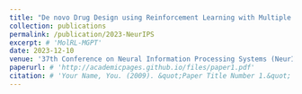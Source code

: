 ```yaml
---
title: "De novo Drug Design using Reinforcement Learning with Multiple GPT Agents"
collection: publications
permalink: /publication/2023-NeurIPS
excerpt: # 'MolRL-MGPT'
date: 2023-12-10
venue: '37th Conference on Neural Information Processing Systems (NeurIPS 2023)'
paperurl: # 'http://academicpages.github.io/files/paper1.pdf'
citation: # 'Your Name, You. (2009). &quot;Paper Title Number 1.&quot; <i>Journal 1</i>. 1(1).'
---
```


